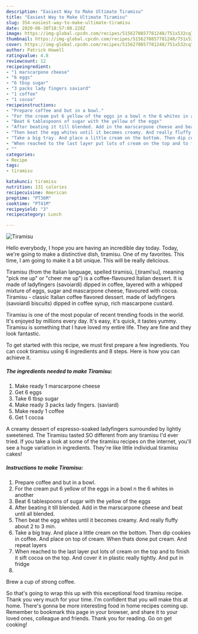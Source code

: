 ```yaml
---
description: "Easiest Way to Make Ultimate Tiramisu"
title: "Easiest Way to Make Ultimate Tiramisu"
slug: 354-easiest-way-to-make-ultimate-tiramisu
date: 2020-06-30T18:57:08.228Z
image: https://img-global.cpcdn.com/recipes/5156270857781248/751x532cq70/tiramisu-recipe-main-photo.jpg
thumbnail: https://img-global.cpcdn.com/recipes/5156270857781248/751x532cq70/tiramisu-recipe-main-photo.jpg
cover: https://img-global.cpcdn.com/recipes/5156270857781248/751x532cq70/tiramisu-recipe-main-photo.jpg
author: Patrick Howell
ratingvalue: 4.8
reviewcount: 12
recipeingredient:
- "1 marscarpone cheese"
- "6 eggs"
- "6 tbsp sugar"
- "3 packs lady fingers saviard"
- "1 coffee"
- "1 cocoa"
recipeinstructions:
- "Prepare coffee and but in a bowl."
- "For the cream put 6 yellow of the eggs in a bowl n the 6 whites in another"
- "Beat 6 tablespoons of sugar with the yellow of the eggs"
- "After beating it till blended. Add in the marscarpone cheese and beat until all blended."
- "Then beat the egg whites until it becomes creamy. And really fluffy about 2 to 3 min."
- "Take a big tray. And place a little cream on the bottom. Then dip cookies in coffee. And place on top of cream. When thats done put cream. And repeat layers"
- "When reached to the last layer put lots of cream on the top and to finish it sift cocoa on the top. And cover it in plastic really tightly. And put in fridge"
- ""
categories:
- Recipe
tags:
- tiramisu

katakunci: tiramisu 
nutrition: 131 calories
recipecuisine: American
preptime: "PT36M"
cooktime: "PT41M"
recipeyield: "3"
recipecategory: Lunch

---
```



![Tiramisu](https://img-global.cpcdn.com/recipes/5156270857781248/751x532cq70/tiramisu-recipe-main-photo.jpg)

Hello everybody, I hope you are having an incredible day today. Today, we're going to make a distinctive dish, tiramisu. One of my favorites. This time, I am going to make it a bit unique. This will be really delicious.

Tiramisu (from the Italian language, spelled tiramisù, [ˌtiramiˈsu], meaning &#34;pick me up&#34; or &#34;cheer me up&#34;) is a coffee-flavoured Italian dessert. It is made of ladyfingers (savoiardi) dipped in coffee, layered with a whipped mixture of eggs, sugar and mascarpone cheese, flavoured with cocoa. Tiramisu - classic Italian coffee flavored dessert. made of ladyfingers (savoiardi biscuits) dipped in coffee syrup, rich mascarpone custard.

Tiramisu is one of the most popular of recent trending foods in the world. It's enjoyed by millions every day. It's easy, it's quick, it tastes yummy. Tiramisu is something that I have loved my entire life. They are fine and they look fantastic.


To get started with this recipe, we must first prepare a few ingredients. You can cook tiramisu using 6 ingredients and 8 steps. Here is how you can achieve it.

<!--inarticleads1-->

##### The ingredients needed to make Tiramisu:

1. Make ready 1 marscarpone cheese
1. Get 6 eggs
1. Take 6 tbsp sugar
1. Make ready 3 packs lady fingers. (saviard)
1. Make ready 1 coffee
1. Get 1 cocoa


A creamy dessert of espresso-soaked ladyfingers surrounded by lightly sweetened. The Tiramisu tasted SO different from any tiramisu I&#39;d ever tried. If you take a look at some of the tiramisu recipes on the internet, you&#39;ll see a huge variation in ingredients. They&#39;re like little individual tiramisu cakes! 

<!--inarticleads2-->

##### Instructions to make Tiramisu:

1. Prepare coffee and but in a bowl.
1. For the cream put 6 yellow of the eggs in a bowl n the 6 whites in another
1. Beat 6 tablespoons of sugar with the yellow of the eggs
1. After beating it till blended. Add in the marscarpone cheese and beat until all blended.
1. Then beat the egg whites until it becomes creamy. And really fluffy about 2 to 3 min.
1. Take a big tray. And place a little cream on the bottom. Then dip cookies in coffee. And place on top of cream. When thats done put cream. And repeat layers
1. When reached to the last layer put lots of cream on the top and to finish it sift cocoa on the top. And cover it in plastic really tightly. And put in fridge
1. 


Brew a cup of strong coffee. 

So that's going to wrap this up with this exceptional food tiramisu recipe. Thank you very much for your time. I'm confident that you will make this at home. There's gonna be more interesting food in home recipes coming up. Remember to bookmark this page in your browser, and share it to your loved ones, colleague and friends. Thank you for reading. Go on get cooking!
